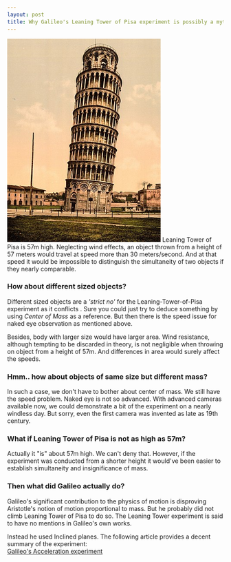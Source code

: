 ```yaml
---
layout: post
title: Why Galileo's Leaning Tower of Pisa experiment is possibly a myth?
---
```

<img class="center-img" src="/assets/images/lean.jpg" alt="lean" />
Leaning Tower of Pisa is 57m high.  
Neglecting wind effects, an object thrown from a height of 57 meters would travel at speed more than 30 meters/second. And at that speed it would be impossible to distinguish the simultaneity of two objects if they nearly comparable.  

### How about different sized objects?
Different sized objects are a *'strict no'* for the Leaning-Tower-of-Pisa experiment as it conflicts . Sure you could just try to deduce something by using *Center of Mass* as a reference. But then there is the speed issue for naked eye observation as mentioned above.  

Besides, body with larger size would have larger area. Wind resistance, although tempting to be discarded in theory, is not negligible when throwing on object from a height of 57m. And differences in area would surely affect the speeds.  

### Hmm.. how about objects of same size but different mass?
In such a case, we don't have to bother about center of mass. We still have the speed problem. Naked eye is not so advanced. With advanced cameras available now, we could demonstrate a bit of the experiment on a nearly windless day. But sorry, even the first camera was invented as late as 19th century.  

### What if Leaning Tower of Pisa is not as high as 57m?
Actually it "is" about 57m high. We can't deny that. However, if the experiment was conducted from a shorter height it would've  been easier to establish simultaneity and insignificance of mass.

### Then what did Galileo actually do?
Galileo's significant contribution to the physics of motion is disproving Aristotle's notion of motion proportional to mass. But he probably did not climb Leaning Tower of Pisa to do so. The Leaning Tower experiment is said to have no mentions in Galileo's own works.

Instead he used Inclined planes. The following article provides a decent summary of the experiment:  
[Galileo's Acceleration experiment](https://galileoandeinstein.phys.virginia.edu/lectures/gal_accn96.htm)

